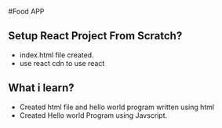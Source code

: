 #Food APP

## Setup React Project From Scratch?

- index.html file created.
- use react cdn to use react

## What i learn?

- Created html file and hello world program written using html
- Created Hello world Program using Javscript.


